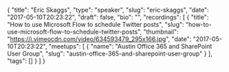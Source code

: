 {
  "title": "Eric Skaggs",
  "type": "speaker",
  "slug": "eric-skaggs",
  "date": "2017-05-10T20:23:22",
  "draft": false,
  "bio": "",
  "recordings": [
    {
      "title": "How to use Microsoft Flow to schedule Twitter posts",
      "slug": "how-to-use-microsoft-flow-to-schedule-twitter-posts",
      "thumbnail": "https://i.vimeocdn.com/video/634593479_295x166.jpg",
      "date": "2017-05-10T20:23:22",
      "meetups": [
        {
          "name": "Austin Office 365 and SharePoint User Group",
          "slug": "austin-office-365-and-sharepoint-user-group"
        }
      ],
      "tags": []
    }
  ]
}